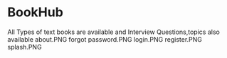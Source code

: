 # BookHub
All Types of text books are available and Interview Questions,topics also available
about.PNG
forgot password.PNG
login.PNG
register.PNG
splash.PNG
